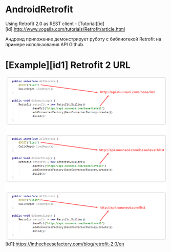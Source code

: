 # AndroidRetrofit
Using Retrofit 2.0 as REST client - [Tutorial][id]
[id]:http://www.vogella.com/tutorials/Retrofit/article.html

  Андроид приложение демонстрирует руботу с библиотекой Retrofit на примере использования API Github.

# [Example][id1] Retrofit 2 URL

![image](https://github.com/Muhammadsafarali/AndroidRetrofit/blob/master/Retrofit_URL.png)
[id1]:https://inthecheesefactory.com/blog/retrofit-2.0/en
